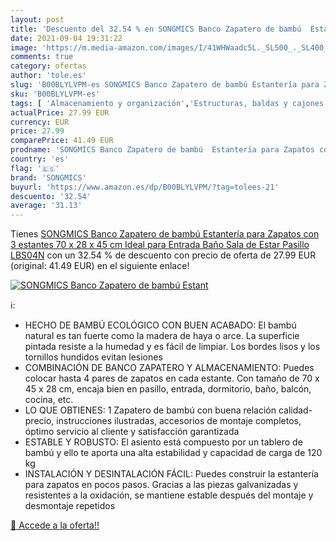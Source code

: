 ```yaml
---
layout: post
title: 'Descuento del 32.54 % en SONGMICS Banco Zapatero de bambú  Estant'
date: 2021-09-04 19:31:22
image: 'https://m.media-amazon.com/images/I/41WHWaadc5L._SL500_._SL400_.jpg'
comments: true
category: ofertas
author: 'tole.es'
slug: 'B00BLYLVPM-es SONGMICS Banco Zapatero de bambú Estantería para Zapatos...'
sku: 'B00BLYLVPM-es'
tags: [ 'Almacenamiento y organización','Estructuras, baldas y cajones','Hogar y cocina','Unidades de estanterías','songmics','zapatos', ]
actualPrice: 27.99 EUR
currency: EUR
price: 27.99
comparePrice: 41.49 EUR
prodname: 'SONGMICS Banco Zapatero de bambú  Estantería para Zapatos con 3 estantes  70 x 28 x 45 cm Ideal para Entrada  Baño  Sala de Estar  Pasillo LBS04N'
country: 'es'
flag: '🇪🇸'
brand: 'SONGMICS'
buyurl: 'https://www.amazon.es/dp/B00BLYLVPM/?tag=tolees-21'
descuento: '32.54'
average: '31.13'
---
```


Tienes [SONGMICS Banco Zapatero de bambú  Estantería para Zapatos con 3 estantes  70 x 28 x 45 cm Ideal para Entrada  Baño  Sala de Estar  Pasillo LBS04N](https://www.amazon.es/dp/B00BLYLVPM/?tag=tolees-21) con un 32.54 % de descuento con precio de oferta de 27.99 EUR (original: 41.49 EUR) en el siguiente enlace!

[![SONGMICS Banco Zapatero de bambú  Estant](https://m.media-amazon.com/images/I/41WHWaadc5L._SL500_._SL400_.jpg)](https://www.amazon.es/dp/B00BLYLVPM/?tag=tolees-21)

ℹ️:

- HECHO DE BAMBÚ ECOLÓGICO CON BUEN ACABADO: El bambú natural es tan fuerte como la madera de haya o arce. La superficie pintada resiste a la humedad y es fácil de limpiar. Los bordes lisos y los tornillos hundidos evitan lesiones
- COMBINACIÓN DE BANCO ZAPATERO Y ALMACENAMIENTO: Puedes colocar hasta 4 pares de zapatos en cada estante. Con tamaño de 70 x 45 x 28 cm, encaja bien en pasillo, entrada, dormitorio, baño, balcón, cocina, etc.
- LO QUE OBTIENES: 1 Zapatero de bambú con buena relación calidad-precio, instrucciones ilustradas, accesorios de montaje completos, óptimo servicio al cliente y satisfacción garantizada
- ESTABLE Y ROBUSTO: El asiento está compuesto por un tablero de bambú y ello te aporta una alta estabilidad y capacidad de carga de 120 kg
- INSTALACIÓN Y DESINTALACIÓN FÁCIL: Puedes construir la estantería para zapatos en pocos pasos. Gracias a las piezas galvanizadas y resistentes a la oxidación, se mantiene estable después del montaje y desmontaje repetidos

[🛒 Accede a la oferta!!](https://www.amazon.es/dp/B00BLYLVPM/?tag=tolees-21)

